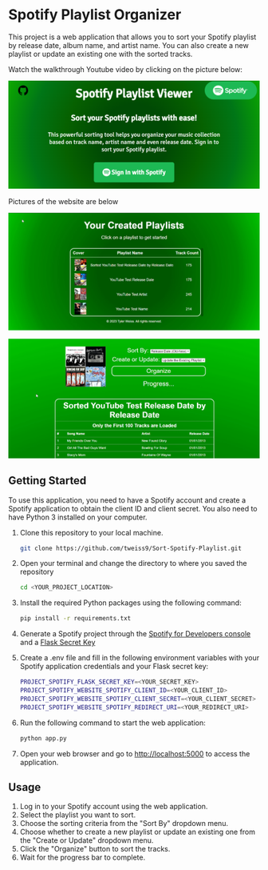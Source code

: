 # Spotify Playlist Organizer

This project is a web application that allows you to sort your Spotify playlist by release date, album name, and artist name. You can also create a new playlist or update an existing one with the sorted tracks.

Watch the walkthrough Youtube video by clicking on the picture below:

[![Spotify Playlist](readme-pictures/spotify-thumbnail.png)](https://www.youtube.com/watch?v=wrim0mVI4ow "Spotify Playlist")

Pictures of the website are below

![Website Picture 1](readme-pictures/playlist-list.png)

![Website Picture 2](readme-pictures/certain-playlist.png)

## Getting Started

To use this application, you need to have a Spotify account and create a Spotify application to obtain the client ID and client secret. You also need to have Python 3 installed on your computer.

1. Clone this repository to your local machine.

   ```bash
   git clone https://github.com/tweiss9/Sort-Spotify-Playlist.git
   ```

2. Open your terminal and change the directory to where you saved the repository

   ```bash
   cd <YOUR_PROJECT_LOCATION>
   ```

3. Install the required Python packages using the following command:

   ```bash
   pip install -r requirements.txt
   ```

4. Generate a Spotify project through the [Spotify for Developers console](https://developer.spotify.com/) and a [Flask Secret Key](https://flask.palletsprojects.com/en/2.3.x/config/)
5. Create a .env file and fill in the following environment variables with your Spotify application credentials and your Flask secret key:

   ```bash
   PROJECT_SPOTIFY_FLASK_SECRET_KEY=<YOUR_SECRET_KEY>
   PROJECT_SPOTIFY_WEBSITE_SPOTIFY_CLIENT_ID=<YOUR_CLIENT_ID>
   PROJECT_SPOTIFY_WEBSITE_SPOTIFY_CLIENT_SECRET=<YOUR_CLIENT_SECRET>
   PROJECT_SPOTIFY_WEBSITE_SPOTIFY_REDIRECT_URI=<YOUR_REDIRECT_URI>
   ```

6. Run the following command to start the web application:

   ```bash
   python app.py
   ```

7. Open your web browser and go to [http://localhost:5000](http://localhost:5000) to access the application.

## Usage

1. Log in to your Spotify account using the web application.
2. Select the playlist you want to sort.
3. Choose the sorting criteria from the "Sort By" dropdown menu.
4. Choose whether to create a new playlist or update an existing one from the "Create or Update" dropdown menu.
5. Click the "Organize" button to sort the tracks.
6. Wait for the progress bar to complete.
